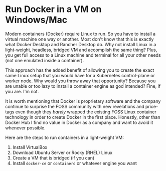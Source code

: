 # Run Docker in a VM on Windows/Mac

Modern containers (Docker) require Linux to run. So you have to install
a virtual machine one way or another. Most don't know that this is
exactly what Docker Desktop and Rancher Desktop do. Why not install
Linux in a light-weight, headless, bridged VM and accomplish the same
thing? Plus, you get full access to a Linux machine and terminal for all
your other needs (not one emulated inside a container).

This approach has the added benefit of allowing you to create the exact
same Linux setup that you would have for a Kubernetes control-plane or
worker node. Why would you throw away that opportunity? Because you are
unable or too lazy to install a container engine as god intended? Fine,
if you are. I'm not.

It is worth mentioning that Docker is proprietary software and the
company continue to surprise the FOSS community with new revelations and
price-tags even though they *barely* wrapped the existing FOSS Linux
container technology in order to create Docker in the first place.
Honestly, other than Docker Hub I find no value in Docker as a company
and want to avoid it whenever possible.

Here are the steps to run containers in a light-weight VM:

1. Install VirtualBox
1. Download Ubuntu Server or Rocky (RHEL) Linux
1. Create a VM that is bridged (if you can)
1. Install `docker-ce` or `containerd` or whatever engine you want
